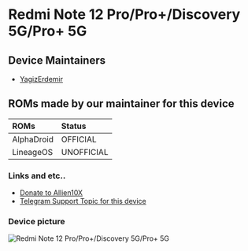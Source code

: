 # Redmi Note 12 Pro/Pro+/Discovery 5G/Pro+ 5G

## Device Maintainers
- [YagizErdemir](https://github.com/YagizErdemir06)

## ROMs made by our maintainer for this device

| ROMs                    | Status                                                          |
| :---------------------- | :---------------------------------------------------------------|
| AlphaDroid              | OFFICIAL                                                        |
| LineageOS               | UNOFFICIAL                                                      |

### Links and etc..
- [Donate to Allien10X](https://buymeacoffee.com/allien10x)
- [Telegram Support Topic for this device](https://t.me/shawkbuilddiscussion/18106)

### Device picture

![Redmi Note 12 Pro/Pro+/Discovery 5G/Pro+ 5G](https://i01.appmifile.com/v1/MI_18455B3E4DA706226CF7535A58E875F0267/pms_1680754145.42362209!800x800!85.png)
